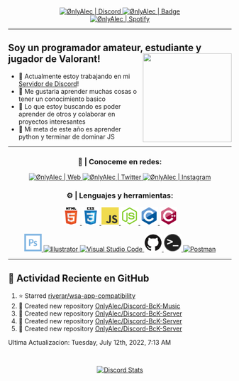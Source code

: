 <p align="center">
    <a href= https://github.com/OnlyAlec>
        <img alt="" src="https://readme-typing-svg.herokuapp.com?font=Monoton&color=1DF7DB&size=70&center=true&vCenter=true&width=500&height=100&lines=%5BOnlyAlec%5D">
    </a> <br/>
    <a href= https://discord.com/invite/uWzpuaEnvb>
        <img alt="ØnlyAlec | Discord" src="https://img.shields.io/discord/821845551921233920?color=blueviolet&label=Server&logo=Discord&style=for-the-badge">
    </a>
    <a href= #>
       <img alt="ØnlyAlec | Badge" src="https://img.shields.io/tokei/lines/github/OnlyAlec/Discord-BcK-Server?color=orange&label=%E2%9A%A1%20Total%20Lines&style=for-the-badge">
    </a>
	<br/>
	<a href= https://open.spotify.com/user/12133135781>
		<img alt="ØnlyAlec | Spotify" src="https://readme-spotify-hg24563xw-onlyalec.vercel.app/api/spotify">
	</a>
</p>
		
---

## Soy un programador amateur, estudiante y jugador de Valorant! <img width="200px" height="200px" src="https://images-ext-2.discordapp.net/external/xLqU959dX7Vj4R5J336CV1JLgbJ5_49329SnvgqFHGY/%3Fv%3D1/https/cdn.discordapp.com/emojis/852989677376503868.gif" align=right>
- 💬 Actualmente estoy trabajando en mi [Servidor de Discord][Bot]! 
- 🎈 Me gustaria aprender muchas cosas o tener un conocimiento basico
- 💠 Lo que estoy buscando es poder aprender de otros y colaborar en proyectos interesantes
- 💖 Mi meta de este año es aprender python y terminar de dominar JS

---
	
<h3 align="center">👥 | Conoceme en redes: </h3>
<p align="center">
		<a href=https://thealexsview.pixieset.com>
			<img alt="ØnlyAlec | Web" width="60px" src="https://img.icons8.com/fluency/48/000000/web-design.png"/>
		</a>
		<a href=https://twitter.com/DerkerBec>
			<img alt="ØnlyAlec | Twitter" width="60px" src="https://img.icons8.com/fluency/48/000000/twitter-squared.png"/>
		</a>
		<a href=https://www.instagram.com/alexis.chacs>
			<img alt="ØnlyAlec | Instagram" width="60px" src="https://img.icons8.com/fluency/48/000000/instagram-new.png"/>
		</a>
</p>

<h3 align="center"> ⚙ | Lenguajes y herramientas: </h3>
<p align="center">
	<a href=https://www.w3.org/html/>
		<img alt="HTML5" width="40px" src="https://raw.githubusercontent.com/devicons/devicon/master/icons/html5/html5-original-wordmark.svg" />
	<a>
	<a href=https://www.w3schools.com/css>
		<img alt="CSS3" width="40px" src="https://raw.githubusercontent.com/devicons/devicon/master/icons/css3/css3-original-wordmark.svg" />
	<a>
	<a href=https://developer.mozilla.org/en-US/docs/Web/JavaScript>
		<img alt="JavaScript" width="40px" src="https://raw.githubusercontent.com/devicons/devicon/master/icons/javascript/javascript-original.svg" />
	<a>
	<a href=https://nodejs.org>
		<img alt="NodeJS" width="40px" src="https://raw.githubusercontent.com/devicons/devicon/00f02ef57fb7601fd1ddcc2fe6fe670fef3ae3e4/icons/nodejs/nodejs-plain.svg"/>
	<a>
	<a href=https://visualstudio.microsoft.com/es/vs/features/cplusplus/>
		<img alt="C" width="40px" src="https://raw.githubusercontent.com/devicons/devicon/master/icons/c/c-original.svg" />
		<img alt="c++" width="40px" src="https://raw.githubusercontent.com/devicons/devicon/master/icons/cplusplus/cplusplus-original.svg" />
	<a>	<br> <br>
	<a href=https://www.photoshop.com>
		<img alt="Photoshop" width="40px" src="https://raw.githubusercontent.com/devicons/devicon/master/icons/photoshop/photoshop-line.svg" />
	<a>
	<a href=https://www.adobe.com/mx/products/illustrator.html>
		<img alt="Illustrator" width="40px" src="https://www.vectorlogo.zone/logos/adobe_illustrator/adobe_illustrator-icon.svg" />
	<a>
	<a href=https://code.visualstudio.com>
		<img alt="Visual Studio Code" width="40px" src="https://cdn.worldvectorlogo.com/logos/visual-studio-code-1.svg" />
	<a>
	<a href=https://github.com>
		<img alt="GitHub" width="40px" src="https://raw.githubusercontent.com/devicons/devicon/00f02ef57fb7601fd1ddcc2fe6fe670fef3ae3e4/icons/github/github-original.svg" />
	<a>
	<a href=#>
		<img alt="Terminal" width="40px" src="https://raw.githubusercontent.com/github/explore/80688e429a7d4ef2fca1e82350fe8e3517d3494d/topics/terminal/terminal.png" />
	<a>
	<a href=https://www.postman.com>
		<img alt="Postman" width="40px" src="https://www.vectorlogo.zone/logos/getpostman/getpostman-icon.svg" />
	<a>
</p>

---

## 💎 Actividad Reciente en GitHub
<!--RECENT_ACTIVITY:start-->
1. ⭐ Starred [riverar/wsa-app-compatibility](https://github.com/riverar/wsa-app-compatibility)
2. 📔 Created new repository [OnlyAlec/Discord-BcK-Music](https://github.com/OnlyAlec/Discord-BcK-Music)
3. 📔 Created new repository [OnlyAlec/Discord-BcK-Server](https://github.com/OnlyAlec/Discord-BcK-Server)
4. 📔 Created new repository [OnlyAlec/Discord-BcK-Server](https://github.com/OnlyAlec/Discord-BcK-Server)
5. 📔 Created new repository [OnlyAlec/Discord-BcK-Server](https://github.com/OnlyAlec/Discord-BcK-Server)
<!--RECENT_ACTIVITY:end-->

<!--RECENT_ACTIVITY:last_update-->
Ultima Actualizacion: Tuesday, July 12th, 2022, 7:13 AM
<!--RECENT_ACTIVITY:last_update_end-->

<br/>
<p align="center">
	<a href=https://github.com/OnlyAlec>
		<img alt="Discord Stats" src="https://github-readme-stats.vercel.app/api/top-langs/?username=OnlyAlec&theme=tokyonight">
	</a>
</p>

[Bot]: https://github.com/OnlyAlec/Discord-BcK

<!-- ![Uptime Robot ratio (7 days)](https://img.shields.io/uptimerobot/ratio/m788264843-c4158ce1bcebf4d1fa85aab2?color=blue&label=Online&logo=Discord&style=for-the-badge) -->
